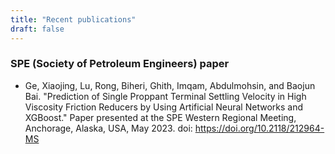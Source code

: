 ```yaml
---
title: "Recent publications"
draft: false
---
```


### SPE (Society of Petroleum Engineers) paper
* Ge, Xiaojing, Lu, Rong, Biheri, Ghith, Imqam, Abdulmohsin, and Baojun Bai. "Prediction of Single Proppant Terminal Settling Velocity in High Viscosity Friction Reducers by Using Artificial Neural Networks and XGBoost." Paper presented at the SPE Western Regional Meeting, Anchorage, Alaska, USA, May 2023. doi: https://doi.org/10.2118/212964-MS

